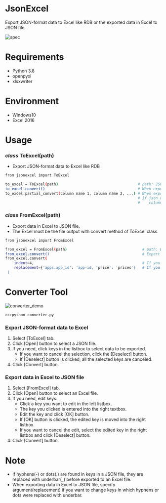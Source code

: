 # JsonExcel

Export JSON-format data to Excel like RDB or the exported data in Excel to JSON file.


![spec](https://user-images.githubusercontent.com/48859041/101023648-67febd80-35b6-11eb-9e06-b6146aef7c04.png)


# Requirements

* Python 3.8
* openpyxl
* xlsxwriter


# Environment

* Windows10
* Excel 2016


# Usage

 ### *class* ToExcel(path)
 
  * Export JSON-format data to Excel like RDB
  
  ```bash
  from jsonexcel import ToExcel
  
  to_excel = ToExcel(path)                                    # path: JSON file path
  to_excel.convert()                                          # When export all data
  to_excel.partial_convert(column name 1, column name 2, ...) # When export selected data
                                                              # if json_data is {'aa': 1, 'bb': {'cc': 2, 'dd': [1, 2, 3, 4]}},  
                                                              #    column name is like 'aa', 'bb.cc', 'bb.dd'. 
  ```
  
  ### *class* FromExcel(path)
  
   * Export data in Excel to JSON file. 
   * The Excel must be the file output with convert method of ToExcel class.  
   
   ```bash
   from jsonexcel import FromExcel
   
   from_excel = FromExcel(path)                                  # path: Excel file path
   from_excel.convert()                                          # Export data to JSON file
   from_excel.convert(
       indent=4,                                                 # If you need indent on JSON file, specify number.
       replacement={'apps.app_id': 'app-id, 'price': 'prices'}   # If you need to change key name, specify dict {compressed key: edited last_level key}.
    )                                                        
   ```

# Converter Tool
  
  
![converter_demo](https://user-images.githubusercontent.com/48859041/102998457-8713be00-456a-11eb-8899-10b9f3399c22.gif)  
  
  
 ```bash
 >>>python converter.py
 ```

 ### Export JSON-format data to Excel
 
  1. Select [ToExcel] tab.
  2. Click [Open] button to select a JSON file.
  3. If you need, click keys in the listbox to select data to be exported.
     * If you want to cancel the selection, click the [Deselect] button.
     * If [Deselect] button is clicked, all the selected keys are canceled.
  4. Click [Convert] button.
  
 
 ### Export data in Excel to JSON file
 
  1. Select [FromExcel] tab.
  2. Click [Open] button to select an Excel file.
  3. If you need, edit keys.
     * Click a key you want to edit in the left listbox.
     * The key you clicked is entered into the right textbox.
     * Edit the key and click [OK] button.
     * If [OK] button is clicked, the edited key is moved into the right listbox.
     * If you want to cancel the edit, select the edited key in the right listbox and click [Deselect] button.
  4. Click [Convert] button.
 
  
# Note
  
* If hyphens(-) or dots(.) are found in keys in a JSON file, they are replaced with underbar(\_) before exported to an Excel file.
* When exporting data in Excel to JSON file, specify argument(replacement) if you want to change keys in which hyphens or dots were replaced with underbar.
  

